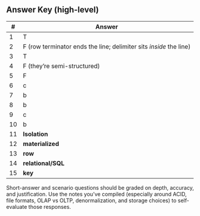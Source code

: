 ## Answer Key (high-level)

| #  | Answer                                                             |
| -- | ------------------------------------------------------------------ |
| 1  | T                                                                  |
| 2  | F (row terminator ends the line; delimiter sits *inside* the line) |
| 3  | T                                                                  |
| 4  | F (they’re semi-structured)                                        |
| 5  | F                                                                  |
| 6  | c                                                                  |
| 7  | b                                                                  |
| 8  | b                                                                  |
| 9  | c                                                                  |
| 10 | b                                                                  |
| 11 | **Isolation**                                                      |
| 12 | **materialized**                                                   |
| 13 | **row**                                                            |
| 14 | **relational/SQL**                                                 |
| 15 | **key**                                                            |

Short-answer and scenario questions should be graded on depth, accuracy, and justification. Use the notes you’ve compiled (especially around ACID, file formats, OLAP vs OLTP, denormalization, and storage choices) to self-evaluate those responses.
